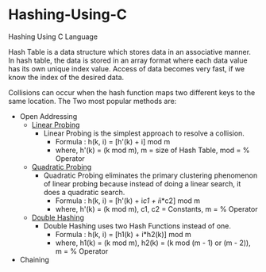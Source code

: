 # Hashing-Using-C
Hashing Using C Language

Hash Table is a data structure which stores data in an associative manner. In hash table, the data is stored in an array format where each data value has its own unique index value. Access of data becomes very fast, if we know the index of the desired data.

Collisions can occur when the hash function maps two different keys to the same location. The Two most popular methods are:
  - Open Addressing
    - [Linear Probing](Hashing/LinearProbing.c/)
      - Linear Probing is the simplest approach to resolve a collision.
        - Formula : h(k, i) = [h'(k) + i] mod m
        - where, h'(k) = (k mod m), m = size of Hash Table, mod = % Operator
    - [Quadratic Probing](Hashing/QuadraticProbing.c/)
      - Quadratic Probing eliminates the primary clustering phenomenon of linear probing because instead of doing a linear search, it does a quadratic search.
        - Formula : h(k, i) = [h'(k) + i*c1 + i*i*c2] mod m
        - where, h'(k) = (k mod m), c1, c2 = Constants, m = % Operator
    - [Double Hashing](Hashing/DoubleHashing.c/)
      - Double Hashing uses two Hash Functions instead of one.
        - Formula : h(k, i) = [h1(k) + i*h2(k)] mod m
        - where, h1(k) = (k mod m), h2(k) = (k mod (m - 1) or (m - 2)), m = % Operator
  - Chaining
